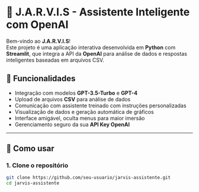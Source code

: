 # 🤖 J.A.R.V.I.S - Assistente Inteligente com OpenAI

Bem-vindo ao **J.A.R.V.I.S**!  
Este projeto é uma aplicação interativa desenvolvida em **Python** com **Streamlit**, que integra a API da **OpenAI** para análise de dados e respostas inteligentes baseadas em arquivos CSV.

## 🚀 Funcionalidades

- Integração com modelos **GPT-3.5-Turbo** e **GPT-4**
- Upload de arquivos **CSV** para análise de dados
- Comunicação com assistente treinado com instruções personalizadas
- Visualização de dados e geração automática de gráficos
- Interface amigável, oculta menus para maior imersão
- Gerenciamento seguro da sua **API Key OpenAI**

---

## 🎯 Como usar

### 1. Clone o repositório

```bash
git clone https://github.com/seu-usuario/jarvis-assistente.git
cd jarvis-assistente
